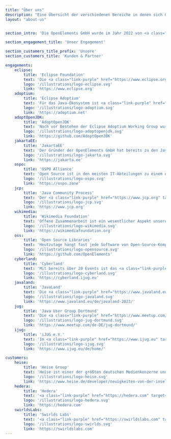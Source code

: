 ```yaml
---
title: "Über uns"
description: "Eine Übersicht der verschiedenen Bereiche in denen sich OpenElements einbringt sowie unserer Partner und Kunden."
layout: "about-us"


section_intro: 'Die OpenElements GmbH wurde im Jahr 2022 von <a class="link-purple" href="/about-hendrik/">Hendrik Ebbers</a> gegründet, um ein Unternehmen zu schaffen, das Open Source und die gemeinschaftliche Zusammenarbeit in einem Java-Ökosystem in seinen Fokus nimmt und stärkt.'

section_engagement_title: 'Unser Engagement'

section_customers_title_prefix: 'Unsere'
section_customers_title: 'Kunden & Partner'

engagements:
    eclipse:
        title: 'Eclipse Foundation'
        text: 'Die <a class="link-purple" href="https://www.eclipse.org" target="_blank">Eclipse Foundation</a> ist ein wichtiger Akteur im Open-Source-Ökosystem, der es sowohl einzelnen Open-Source-Enthusiasten sowie großen und kleinen Unternehmen ermöglicht, auf Augenhöhe zusammenzuarbeiten. Dazu stellt die Foundation ein zentrales und unabhängiges Management für Open-Source-Projekte bereit. Als „Contributing Member“ trägt OpenElements zur erfolgreichen Arbeit der Stiftung und ihren Projekten bei. Darüber hinaus ist <a class="link-purple" href="/about-hendrik/">Hendrik Ebbers</a> Mitglied des Board of Directors der Eclipse Foundation.'
        logo: '/illustrations/logo-eclipse.svg'
        link: 'https://www.eclipse.org'
    adoptium:
        title: 'Eclipse Adoptium'
        text: 'Für das Java-Ökosystem ist <a class="link-purple" href="https://adoptium.net" target="_blank">Eclipse Adoptium</a> eines der wichtigsten Top-Level-Projekte der Eclipse Foundation, da es freie und unternehmenstaugliche LTS-Versionen von Java bereitstellt. Als "Participant Members" ist OpenElements ein Mitglied der Working Group.'
        logo: '/illustrations/logo-adoptium.svg'
        link: 'https://adoptium.net'
    adoptOpenJDK:
        title: 'AdoptOpenJDK'
        text: 'Noch vor Bestehen der Eclipse Adoptium Working Group wurde die Idee in <a class="link-purple" href="ttps://github.com/AdoptOpenJDK" target="_blank">AdoptOpenJDK</a> geboren, herstellerunabhängige und frei verwendbare Java-Binaries bereitzustellen. OpenElements ist Teil des Projekts und hat einen Sitz im technischen Lenkungsausschuss (TCS).'
        logo: '/illustrations/logo-adoptopenjdk.svg'
        link: 'https://github.com/AdoptOpenJDK'
    jakartaEE:
        title: 'JakartaEE'
        text: 'Der Gründer der OpenElements GmbH hat bereits zu den Java-Enterprise-Spezifikationen beigetragen, bevor JavaEE in die Eclipse Foundation überführt und zu <a class="link-purple" href="https://jakarta.ee" target="_blank">JakartaEE</a> wurde. Der Wechsel zur Eclipse Foundation war sehr positiv, da die Standards für Enterprise-Java nun in einer 100% herstellerunabhängigen Umgebung definiert werden können. Als „Participant Member“ arbeitet OpenElements weiterhin an der Standardisierung von Enterprise APIs für Java.'
        logo: '/illustrations/logo-jakarta.svg'
        link: 'https://jakarta.ee'
    ospo:
        title: 'OSPO Alliance'
        text: 'Open Source ist in den meisten IT-Abteilungen zu einem elementaren Bestandteil geworden und die Einrichtung eines Open Source Program Office (OSPO) ist heute für Unternehmen ein wichtiger Schritt. In der <a class="link-purple" href="https://ospo.zone" target="_blank">OSPO Alliance</a> nutzt OpenElements den Wissensaustausch, um Best Practices und Strukturen für die Einrichtung von Open Source Program Offices zu definieren.'
        logo: '/illustrations/logo-ospo.svg'
        link: 'https://ospo.zone'
    jcp:
        title: 'Java Community Process'
        text: 'Der <a class="link-purple" href="https://www.jcp.org" target="_blank">Java Community Process (JCP)</a> ist der formalisierte Prozess zur Definition neuer Standards und Spezifikationen für Java in sogenannten Java Specification Requests (JSRs). OpenElements ist Teil der Expertengruppe mehrerer JSRs und hat z.B. an der Standardisierung und Spezifikation der Java Bean Validation mitgearbeitet.'
        logo: '/illustrations/logo-jcp.svg'
        link: 'https://www.jcp.org'
    wikimedia:
        title: 'Wikimedia Foundation'
        text: 'Offene Zusammenarbeit ist ein wesentlicher Aspekt unseres Lebens, und Wikipedia ist das bekannteste Beispiel für eine solche Zusammenarbeit. OpenElements unterstützt monatlich die <a class="link-purple" href="https://wikimediafoundation.org" target="_blank">Wikimedia Foundation</a> finanziell, um dieses wichtige Projekt zu fördern.'
        logo: '/illustrations/logo-wikimedia.svg'
        link: 'https://wikimediafoundation.org'
    oss:
        title: 'Open Source Libraries'
        text: 'Heutzutage hängt fast jede Software von Open-Source-Komponenten ab. Aber leider werden solche Bestandteile oft nicht erkannt oder analysiert. Daher kann es vorkommen, dass kritische Software von einer Komponente abhängt, die nicht mehr oder nur noch von einer Handvoll einzelner Personen gepflegt wird. OpenElements unterstützt solche Projekte individuell über <a class="link-purple" href="https://github.com/OpenElements" target="_blank">GitHub</a> Sponsoring.'
        logo: '/illustrations/logo-opensource.svg'
        link: 'https://github.com/OpenElements'
    cyberland:
        title: 'Cyberland'
        text: 'Mit bereits über 20 Events ist das <a class="link-purple" href="https://cyberland.ijug.eu" target="_blank">Cyberland</a> eine Serie von kostenlosen Online-Events für die Java Community – mit einem großen Schwerpunkt auf Inklusion und Diversität. So gab es z. B. bereits mehrmals die Ladiesnight als Mini-Konferenz, in denen IT-Themen ausschließlich von Sprecherinnen vorgetragen werden, oder die Newcomer Events, in denen neue Sprecher eine Bühne für ihre ersten IT-Talks bekommen. <a class="link-purple" href="/about-hendrik/">Hendrik Ebbers</a> ist Begründer des Cyberlands und weiterhin Mitglied der Organisation.'
        logo: '/illustrations/logo-cyberland.svg'
        link: 'https://cyberland.ijug.eu'
    javaland:
        title: 'JavaLand'
        text: 'Die <a class="link-purple" href="https://www.javaland.eu" target="_blank">JavaLand</a> ist nicht nur die größte Java-Konferenz im deutschsprachigen Raum, sondern auch eine der wenigen Community-Konferenzen. <a class="link-purple" href="/about-hendrik/">Hendrik Ebbers</a> leitet das Programmkomitee der JavaLand und ist Mitglied in der Konferenzleitung.'
        logo: '/illustrations/logo-javaland.svg'
        link: 'https://www.javaland.eu/de/javaland-2023/'
    jug:
        title: 'Java User Group Dortmund'
        text: 'Die <a class="link-purple" href="https://www.meetup.com/jug-dortmund/" target="_blank">JUG Dortmund</a> wurde 2012 von <a class="link-purple" href="/about-hendrik/">Hendrik Ebbers</a> zusammen mit Ansgar Brauner gegründet. Seitdem ist Hendrik für die Leitung der Dortmunder JUG mitverantwortlich und organisiert kostenlose Vortragsreihen und Meetups – zusammen mit lokal ansässigen IT-Unternehmen.'
        logo: '/illustrations/logo-jug-dortmund.svg'
        link: 'https://www.meetup.com/de-DE/jug-dortmund/'
    ijug:
        title: 'iJUG e.V.'
        text: 'Im <a class="link-purple" href="https://www.ijug.eu" target="_blank">iJUG e.V.</a> sind alle Java User Groups Deutschlands vereint. Als Leiter der JUG Dortmund bringt <a class="link-purple" href="/about-hendrik/">Hendrik Ebbers</a> sich aktiv ein und ist auch bei der Leitung verschiedener Projekte des iJUG wie etwa der JavaLand oder der Cyberland involviert.'
        logo: '/illustrations/logo-ijug.svg'
        link: 'https://www.ijug.eu/de/home/'

customers:
    heise:
        title: 'Heise Group'
        text: 'Heise ist einer der größten deutschen Medienkonzerne und mit seinem IT-Nachrichtenportal <a class="link-purple" href="https://www.heise.de" target="_blank">heise.de</a> führend im deutschsprachigen Raum. OpenElements ist verantwortlich für die Inhalte des Java-Blogs auf <a class="link-purple" href="https://www.heise.de/developer/neuigkeiten-von-der-insel-1920360.html" target="_blank">heise.de</a>.'
        logo: '/illustrations/logo-heise.svg'
        link: 'https://www.heise.de/developer/neuigkeiten-von-der-insel-1920360.html'
    hedera:
        title: 'Hedera'
        text: '<a class="link-purple" href="https://hedera.com" target="_blank">Hedera</a> ist das Unternehmen hinter dem Hedera Hashgraph, dem einzigen öffentlichen und verteilten Ledger, der auf dem Hashgraph-Algorithmus basiert. Hedera Hashgraph ist OSS und wurde in Java entwickelt. Hedera wird von einem Verwaltungsrat aus globalen Unternehmen und Einrichtungen verwaltet, darunter <b>Google</b>, <b>Boeing</b>, <b>IBM</b>, <b>Deutsche Telekom</b>, <b>LG</b>, <b>Dell</b>, <b>Ubisoft</b> und weiteren bekannten Namen. OpenElements trägt aktiv zur <a class="link-purple" href="https://github.com/hashgraph/hedera-services" target="_blank">Open Source Platform und der Implementierung der Services des Hedera Hashgraph</a> bei.'
        logo: '/illustrations/logo-hedera.svg'
        link: 'https://hedera.com'
    swirldsLabs:
        title: 'Swirlds Labs'
        text: '<a class="link-purple" href="https://swirldslabs.com" target="_blank">Swirlds Labs</a> ist ein Unternehmen, das Entwicklung und Support rund um <b>Hedera Hashgraph</b> anbietet und deren Open-Source-Komponenten entwickelt. OpenElements hilft Swirlds Labs beim Aufbau der Plattform des Hedera Hashgraphs.'
        logo: '/illustrations/logo-swirlds.svg'
        link: 'https://swirldslabs.com'
---
```

